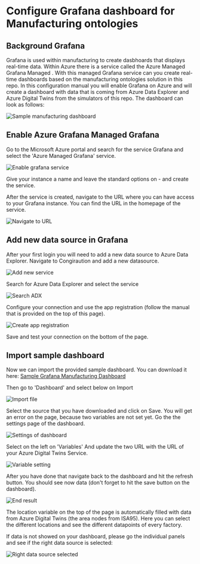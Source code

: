 # Configure Grafana dashboard for Manufacturing ontologies

## Background Grafana
Grafana is used within manufacturing to create dasbhoards that displays real-time data. Within Azure there is a service called the Azure Managed Grafana Managed . With this managed Grafana service can you create real-time dashboards based on the manufacturing ontologies solution in this repo. In this configuration manual you will enable Grafana on Azure and will create a dashboard with data that is coming from Azure Data Explorer and Azure Digital Twins from the simulators of this repo. The dashboard can look as follows:

![Sample manufacturing dashboard](example%20dashboard.png)

## Enable Azure Grafana Managed Grafana

Go to the Microsoft Azure portal and search for the service Grafana and select the 'Azure Managed Grafana' service.

![Enable grafana service](enablegrafaservice.png)

Give your instance a name and leave the standard options on - and create the service. 

After the service is created, navigate to the URL where you can have access to your Grafana instance. You can find the URL in the homepage of the service. 

![Navigate to URL](urltografana.png)

## Add new data source in Grafana

After your first login you will need to add a new data source to Azure Data Explorer. Navigate to Congiraution and add a new datasource.

![Add new service](adddatasroucegrafana.png)

Search for Azure Data Explorer and select the service

![Search ADX](searchadx.png)

Configure your connection and use the app registration (follow the manual that is provided on the top of this page).

![Create app registration](appregistration.png)

Save and test your connection on the bottom of the page. 

## Import sample dashboard

Now we can import the provided sample dashboard. You can download it here: [Sample Grafana Manufacturing Dashboard](samplegrafanadashboard.json)

Then go to 'Dashboard' and select below on Import

![Import file](importfile.png)

Select the source that you have downloaded and click on Save. You will get an error on the page, because two variables are not set yet. Go the the settings page of the dashboard.

![Settings of dashboard](settingsdashboard.png)

Select on the left on 'Variables' And update the two URL with the URL of your Azure Digital Twins Service. 

![Variable setting](variablesetting.png)

After you have done that navigate back to the dashboard and hit the refresh button. You should see now data (don't forget to hit the save button on the dashboard).

![End result](endresult.png)

The location variable on the top of the page is automatically filled with data from Azure Digital Twins (the area nodes from ISA95). Here you can select the different locations and see the different datapoints of every factory. 

If data is not showed on your dashboard, please go the individual panels and see if the right data source is selected:

![Right data source selected](datasourceselected.png)